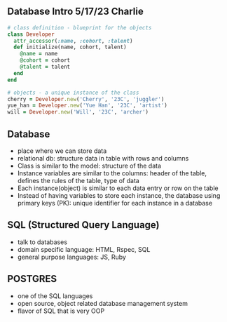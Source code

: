 ## Database Intro 5/17/23 Charlie

```rb
# class definition - blueprint for the objects
class Developer
  attr_accessor(:name, :cohort, :talent)
  def initialize(name, cohort, talent)
    @name = name
    @cohort = cohort
    @talent = talent
  end
end

# objects - a unique instance of the class
cherry = Developer.new('Cherry', '23C', 'juggler') 
yue_han = Developer.new('Yue Han', '23C', 'artist') 
will = Developer.new('Will', '23C', 'archer') 
```

## Database 
  - place where we can store data
  - relational db: structure data in table with rows and columns
  - Class is similar to the model: structure of the data
  - Instance variables are similar to the columns: header of the table, defines the rules of the table, type of data
  - Each instance(object) is similar to each data entry or row on the table
  - Instead of having variables to store each instance, the database using primary keys (PK): unique identifier for each instance in a database

## SQL (Structured Query Language)
- talk to databases
- domain specific language: HTML, Rspec, SQL
- general purpose languages: JS, Ruby

## POSTGRES
- one of the SQL languages
- open source, object related database management system
- flavor of SQL that is very OOP
